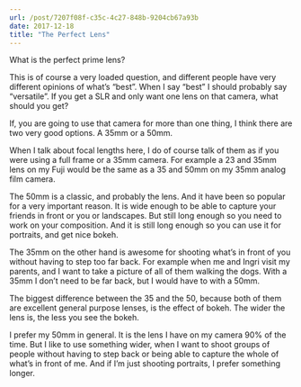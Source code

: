 ```yaml
---
url: /post/7207f08f-c35c-4c27-848b-9204cb67a93b
date: 2017-12-18
title: "The Perfect Lens"
---
```


What is the perfect prime lens?



This is of course a very loaded question, and different people have very different opinions of what&#8217;s &#8220;best&#8221;. When I say &#8220;best&#8221; I should probably say &#8220;versatile&#8221;. If you get a SLR and only want one lens on that camera, what should you get?



If, you are going to use that camera for more than one thing, I think there are two very good options. A 35mm or a 50mm.



When I talk about focal lengths here, I do of course talk of them as if you were using a full frame or a 35mm camera. For example a 23 and 35mm lens on my Fuji would be the same as a 35 and 50mm on my 35mm analog film camera.



The 50mm is a classic, and probably the lens. And it have been so popular for a very important reason. It is wide enough to be able to capture your friends in front or you or landscapes. But still long enough so you need to work on your composition. And it is still long enough so you can use it for portraits, and get nice bokeh.



The 35mm on the other hand is awesome for shooting what&#8217;s in front of you without having to step too far back. For example when me and Ingri visit my parents, and I want to take a picture of all of them walking the dogs. With a 35mm I don&#8217;t need to be far back, but I would have to with a 50mm.



The biggest difference between the 35 and the 50, because both of them are excellent general purpose lenses, is the effect of bokeh. The wider the lens is, the less you see the bokeh.



I prefer my 50mm in general. It is the lens I have on my camera 90% of the time. But I like to use something wider, when I want to shoot groups of people without having to step back or being able to capture the whole of what&#8217;s in front of me. And if I&#8217;m just shooting portraits, I prefer something longer.